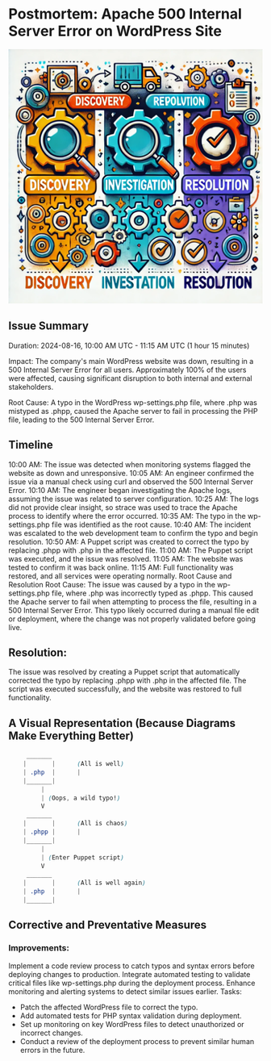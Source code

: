 # Postmortem: Apache 500 Internal Server Error on WordPress Site
![Resolution](./OutageResolve.webp)
## Issue Summary
Duration: 2024-08-16, 10:00 AM UTC - 11:15 AM UTC (1 hour 15 minutes)

Impact: The company's main WordPress website was down, resulting in a 500 Internal Server Error for all users. Approximately 100% of the users were affected, causing significant disruption to both internal and external stakeholders.

Root Cause: A typo in the WordPress wp-settings.php file, where .php was mistyped as .phpp, caused the Apache server to fail in processing the PHP file, leading to the 500 Internal Server Error.

## Timeline
10:00 AM: The issue was detected when monitoring systems flagged the website as down and unresponsive.
10:05 AM: An engineer confirmed the issue via a manual check using curl and observed the 500 Internal Server Error.
10:10 AM: The engineer began investigating the Apache logs, assuming the issue was related to server configuration.
10:25 AM: The logs did not provide clear insight, so strace was used to trace the Apache process to identify where the error occurred.
10:35 AM: The typo in the wp-settings.php file was identified as the root cause.
10:40 AM: The incident was escalated to the web development team to confirm the typo and begin resolution.
10:50 AM: A Puppet script was created to correct the typo by replacing .phpp with .php in the affected file.
11:00 AM: The Puppet script was executed, and the issue was resolved.
11:05 AM: The website was tested to confirm it was back online.
11:15 AM: Full functionality was restored, and all services were operating normally.
Root Cause and Resolution
Root Cause: The issue was caused by a typo in the wp-settings.php file, where .php was incorrectly typed as .phpp. This caused the Apache server to fail when attempting to process the file, resulting in a 500 Internal Server Error. This typo likely occurred during a manual file edit or deployment, where the change was not properly validated before going live.

## Resolution:
The issue was resolved by creating a Puppet script that automatically corrected the typo by replacing .phpp with .php in the affected file. The script was executed successfully, and the website was restored to full functionality.

## A Visual Representation (Because Diagrams Make Everything Better)
```scss
     _______
    |       |      (All is well)
    | .php  |      |
    |_______|
         |
         | (Oops, a wild typo!)
         V
     _______
    |       |      (All is chaos)
    | .phpp |      |
    |_______|
         |
         | (Enter Puppet script)
         V
     _______
    |       |      (All is well again)
    | .php  |      |
    |_______|
```

## Corrective and Preventative Measures
### Improvements:

Implement a code review process to catch typos and syntax errors before deploying changes to production.
Integrate automated testing to validate critical files like wp-settings.php during the deployment process.
Enhance monitoring and alerting systems to detect similar issues earlier.
Tasks:

- Patch the affected WordPress file to correct the typo.
- Add automated tests for PHP syntax validation during deployment.
- Set up monitoring on key WordPress files to detect unauthorized or incorrect changes.
- Conduct a review of the deployment process to prevent similar human errors in the future.
